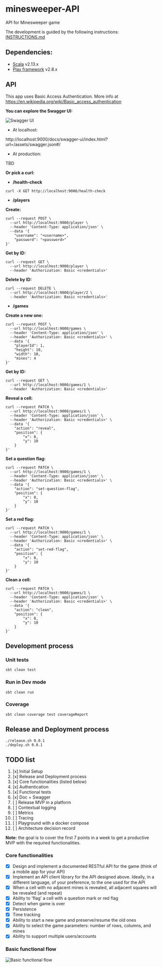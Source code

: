 # minesweeper-API
API for Minesweeper game

The development is guided by the following instructions: [INSTRUCTIONS.md](INSTRUCTIONS.md)

## Dependencies:
- [Scala] v2.13.x
- [Play framework] v2.8.x

## API

This app uses Basic Access Authentication. More info at https://en.wikipedia.org/wiki/Basic_access_authentication

**You can explore the Swagger UI:**

![Swagger UI](docs/swagger-api-doc_v2.png)

- At localhost:

http://localhost:9000/docs/swagger-ui/index.html?url=/assets/swagger.json#/

- At production:

TBD

**Or pick a curl:**

* **/health-check**

````shell script
curl -X GET http://localhost:9000/health-check
````

* **/players**

**Create:**

````shell script
curl --request POST \
  --url http://localhost:9000/player \
  --header 'Content-Type: application/json' \
  --data '{
	"username": "<username>",
	"password": "<password>"
}'
````

**Get by ID:**

````shell script
curl --request GET \
  --url http://localhost:9000/player \
  --header 'Authorization: Basic <credentials>'
````

**Delete by ID:**

````shell script
curl --request DELETE \
  --url http://localhost:9000/player/2 \
  --header 'Authorization: Basic <credentials>'
````

* **/games**

**Create a new one:**

````shell script
curl --request POST \
  --url http://localhost:9000/games \
  --header 'Content-Type: application/json' \
  --header 'Authorization: Basic <credentials>' \
  --data '{
	"playerId": 1,
	"height": 10,
	"width": 10,
	"mines": 4
}'
````

**Get by ID:**

````shell script
curl --request GET \
  --url http://localhost:9000/games/1 \
  --header 'Authorization: Basic <credentials>'
````

**Reveal a cell:**

````shell script
curl --request PATCH \
  --url http://localhost:9000/games/1 \
  --header 'Content-Type: application/json' \
  --header 'Authorization: Basic <credentials>' \ 
  --data '{
	"action": "reveal",
	"position": {
		"x": 8,
		"y": 10
	}
}'
````

**Set a question flag:**

````shell script
curl --request PATCH \
  --url http://localhost:9000/games/1 \
  --header 'Content-Type: application/json' \
  --header 'Authorization: Basic <credentials>' \ 
  --data '{
	"action": "set-question-flag",
	"position": {
		"x": 8,
		"y": 10
	}
}'
````

**Set a red flag:**

````shell script
curl --request PATCH \
  --url http://localhost:9000/games/1 \
  --header 'Content-Type: application/json' \
  --header 'Authorization: Basic <credentials>' \ 
  --data '{
	"action": "set-red-flag",
	"position": {
		"x": 8,
		"y": 10
	}
}'
````

**Clean a cell:**

````shell script
curl --request PATCH \
  --url http://localhost:9000/games/1 \
  --header 'Content-Type: application/json' \
  --header 'Authorization: Basic <credentials>' \ 
  --data '{
	"action": "clean",
	"position": {
		"x": 8,
		"y": 10
	}
}'
````

## Development process

### Unit tests

````sbtshell
sbt clean test
````

### Run in Dev mode

````sbtshell
sbt clean run
````

### Coverage

````sbtshell
sbt clean coverage test coverageReport
````

## Release and Deployment process

````shell script
./release.sh 0.0.1
./deploy.sh 0.0.1
````

## TODO list

1. [x] Initial Setup
2. [x] Release and Deployment process
3. [x] Core functionalities (listed below)
4. [x] Authentication
5. [x] Functional tests
6. [x] Doc + Swagger
7. [ ] Release MVP in a platform
8. [ ] Contextual logging
9. [ ] Metrics
10. [ ] Tracing
11. [ ] Playground with a docker compose
12. [ ] Architecture decision record

**Note:** the goal is to cover the first 7 points in a week
to get a productive MVP with the required functionalities.

### Core functionalities

- [x] Design and implement a documented RESTful API for the game (think of a mobile app for your API)
- [x] Implement an API client library for the API designed above. Ideally, in a different language, of your preference, to the one used for the API
- [x] When a cell with no adjacent mines is revealed, all adjacent squares will be revealed (and repeat)
- [x] Ability to 'flag' a cell with a question mark or red flag
- [x] Detect when game is over
- [x] Persistence
- [x] Time tracking
- [x] Ability to start a new game and preserve/resume the old ones
- [x] Ability to select the game parameters: number of rows, columns, and mines
- [x] Ability to support multiple users/accounts

### Basic functional flow

![Basic functional flow](docs/minisweeper_basic-functional-flow_v1.png)

[Scala]: https://www.scala-lang.org/
[Play framework]: https://www.playframework.com/

